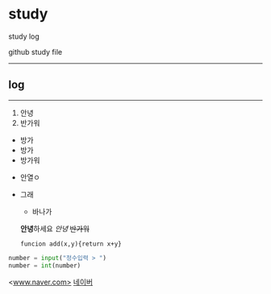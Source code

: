 # study
study log

github study file

---
## log

***
1. 안녕
2. 반가워

- 방가
- 방가
- 방가워

+ 안열ㅇ
+ 그래
  + 바나가
  
  **안녕**하세요
  _안녕_
  ~~반가워~~
  
  `funcion add(x,y){return x+y}`
```python
number = input("정수입력 > ")
number = int(number)
```

<www.naver.com>
[네이버](www.naver.com, "검색 사이트")
